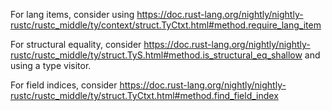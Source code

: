 
For lang items, consider using
https://doc.rust-lang.org/nightly/nightly-rustc/rustc_middle/ty/context/struct.TyCtxt.html#method.require_lang_item

For structural equality, consider
https://doc.rust-lang.org/nightly/nightly-rustc/rustc_middle/ty/struct.TyS.html#method.is_structural_eq_shallow
and using a type visitor.

For field indices, consider
https://doc.rust-lang.org/nightly/nightly-rustc/rustc_middle/ty/struct.TyCtxt.html#method.find_field_index
